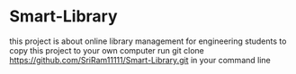 # Smart-Library
this project is about online library management for engineering students 
to copy this project to your own computer run 
git clone https://github.com/SriRam11111/Smart-Library.git 
in your command line
